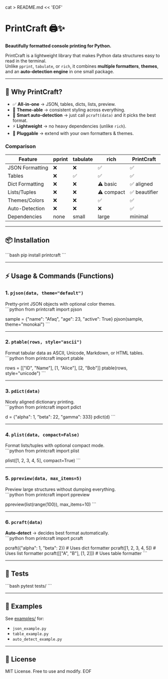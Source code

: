 cat > README.md << 'EOF'
# PrintCraft 🖨️✨
**Beautifully formatted console printing for Python.**

PrintCraft is a lightweight library that makes Python data structures easy to read in the terminal.  
Unlike `pprint`, `tabulate`, or `rich`, it combines **multiple formatters**, **themes**, and an **auto-detection engine** in one small package.

---

## 🚀 Why PrintCraft?
- ✅ **All-in-one** → JSON, tables, dicts, lists, preview.
- 🎨 **Theme-able** → consistent styling across everything.
- 🤖 **Smart auto-detection** → just call `pcraft(data)` and it picks the best format.
- ⚡ **Lightweight** → no heavy dependencies (unlike `rich`).
- 🧩 **Pluggable** → extend with your own formatters & themes.

### Comparison
| Feature             | pprint | tabulate | rich | **PrintCraft** |
|---------------------|--------|----------|------|----------------|
| JSON Formatting     | ❌      | ❌        | ✅   | ✅ |
| Tables              | ❌      | ✅        | ✅   | ✅ |
| Dict Formatting     | ❌      | ❌        | ⚠️ basic | ✅ aligned |
| Lists/Tuples        | ❌      | ❌        | ⚠️ compact | ✅ beautifier |
| Themes/Colors       | ❌      | ❌        | ✅   | ✅ |
| Auto-Detection      | ❌      | ❌        | ❌   | ✅ |
| Dependencies        | none   | small    | large| minimal |

---

## 📦 Installation
\`\`\`bash
pip install printcraft
\`\`\`

---

## ⚡ Usage & Commands (Functions)

### 1. `pjson(data, theme="default")`
Pretty-print JSON objects with optional color themes.  
\`\`\`python
from printcraft import pjson

sample = {"name": "Afaq", "age": 23, "active": True}
pjson(sample, theme="monokai")
\`\`\`

---

### 2. `ptable(rows, style="ascii")`
Format tabular data as ASCII, Unicode, Markdown, or HTML tables.  
\`\`\`python
from printcraft import ptable

rows = [["ID", "Name"], [1, "Alice"], [2, "Bob"]]
ptable(rows, style="unicode")
\`\`\`

---

### 3. `pdict(data)`
Nicely aligned dictionary printing.  
\`\`\`python
from printcraft import pdict

d = {"alpha": 1, "beta": 22, "gamma": 333}
pdict(d)
\`\`\`

---

### 4. `plist(data, compact=False)`
Format lists/tuples with optional compact mode.  
\`\`\`python
from printcraft import plist

plist([1, 2, 3, 4, 5], compact=True)
\`\`\`

---

### 5. `ppreview(data, max_items=5)`
Preview large structures without dumping everything.  
\`\`\`python
from printcraft import ppreview

ppreview(list(range(100)), max_items=10)
\`\`\`

---

### 6. `pcraft(data)`
**Auto-detect** → decides best format automatically.  
\`\`\`python
from printcraft import pcraft

pcraft({"alpha": 1, "beta": 2})   # Uses dict formatter
pcraft([1, 2, 3, 4, 5])           # Uses list formatter
pcraft([["A", "B"], [1, 2]])      # Uses table formatter
\`\`\`

---

## 🧪 Tests
\`\`\`bash
pytest tests/
\`\`\`

---

## 📖 Examples
See [examples/](examples) for:  
- `json_example.py`  
- `table_example.py`  
- `auto_detect_example.py`  

---

## 📜 License
MIT License. Free to use and modify.
EOF
